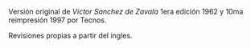 Versión original de *Victor Sanchez de Zavala* 1era edición 1962 y 10ma reimpresión 1997 por Tecnos.

Revisiones propias a partir del ingles.
